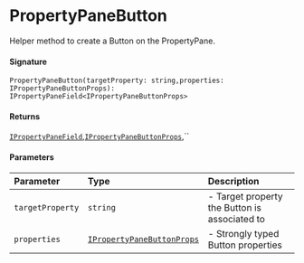 # PropertyPaneButton

Helper method to create a Button on the PropertyPane.

#### Signature
`PropertyPaneButton(targetProperty: string,properties: IPropertyPaneButtonProps): IPropertyPaneField<IPropertyPaneButtonProps>`

#### Returns
[`IPropertyPaneField`](ipropertypanefield.md),[`IPropertyPaneButtonProps`](ipropertypanebuttonprops.md),``


#### Parameters


| Parameter	   | Type    | Description |
|:-------------|:---------------|:------------|
| `targetProperty`    | `string` | - Target property the Button is associated to |
| `properties`    | [`IPropertyPaneButtonProps`](ipropertypanebuttonprops.md) | - Strongly typed Button properties |

